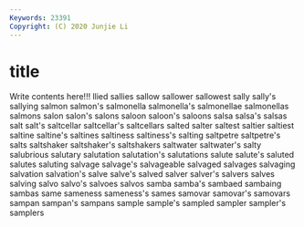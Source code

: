 ```yaml
---
Keywords: 23391
Copyright: (C) 2020 Junjie Li
---
```


# title

Write contents here!!!
llied 
sallies 
sallow 
sallower 
sallowest 
sally 
sally's 
sallying 
salmon
salmon's 
salmonella 
salmonella's 
salmonellae 
salmonellas 
salmons 
salon 
salon's 
salons 
saloon
saloon's 
saloons 
salsa 
salsa's 
salsas 
salt 
salt's 
saltcellar 
saltcellar's 
saltcellars
salted 
salter 
saltest 
saltier 
saltiest 
saltine 
saltine's 
saltines 
saltiness 
saltiness's
salting 
saltpetre 
saltpetre's 
salts 
saltshaker 
saltshaker's 
saltshakers 
saltwater 
saltwater's 
salty
salubrious 
salutary 
salutation 
salutation's 
salutations 
salute 
salute's 
saluted 
salutes 
saluting
salvage 
salvage's 
salvageable 
salvaged 
salvages 
salvaging 
salvation 
salvation's 
salve 
salve's
salved 
salver 
salver's 
salvers 
salves 
salving 
salvo 
salvo's 
salvoes 
salvos
samba 
samba's 
sambaed 
sambaing 
sambas 
same 
sameness 
sameness's 
sames 
samovar
samovar's 
samovars 
sampan 
sampan's 
sampans 
sample 
sample's 
sampled 
sampler 
sampler's
samplers 

